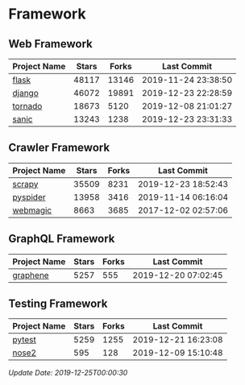# Framework

## Web Framework

| Project Name | Stars | Forks | Last Commit |
| ------------ | ----- | ----- | ----------- |
| [flask](https://github.com/pallets/flask) | 48117 | 13146 | 2019-11-24 23:38:50 |
| [django](https://github.com/django/django) | 46072 | 19891 | 2019-12-23 22:28:59 |
| [tornado](https://github.com/tornadoweb/tornado) | 18673 | 5120 | 2019-12-08 21:01:27 |
| [sanic](https://github.com/huge-success/sanic) | 13243 | 1238 | 2019-12-23 23:31:33 |

## Crawler Framework

| Project Name | Stars | Forks | Last Commit |
| ------------ | ----- | ----- | ----------- |
| [scrapy](https://github.com/scrapy/scrapy) | 35509 | 8231 | 2019-12-23 18:52:43 |
| [pyspider](https://github.com/binux/pyspider) | 13958 | 3416 | 2019-11-14 06:16:04 |
| [webmagic](https://github.com/code4craft/webmagic) | 8663 | 3685 | 2017-12-02 02:57:06 |

## GraphQL Framework

| Project Name | Stars | Forks | Last Commit |
| ------------ | ----- | ----- | ----------- |
| [graphene](https://github.com/graphql-python/graphene) | 5257 | 555 | 2019-12-20 07:02:45 |

## Testing Framework

| Project Name | Stars | Forks | Last Commit |
| ------------ | ----- | ----- | ----------- |
| [pytest](https://github.com/pytest-dev/pytest) | 5259 | 1255 | 2019-12-21 16:23:08 |
| [nose2](https://github.com/nose-devs/nose2) | 595 | 128 | 2019-12-09 15:10:48 |

*Update Date: 2019-12-25T00:00:30*